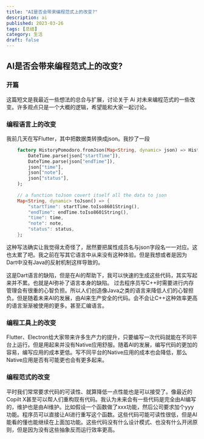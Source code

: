 ```yaml
---
title: "AI是否会带来编程范式上的改变?"
description: ai
published: 2023-03-26
tags: [总结]
category: 生活
draft: false
---
```


## AI是否会带来编程范式上的改变?
### 开篇
这篇短文是我最近一些想法的总合与扩展，讨论关于 Ai 对未来编程范式的一些改变。许多观点只是一个大概的逻辑，希望能和大家一起讨论。

### 编程语言上的改变

我前几天在写Flutter，其中把数据类转换成json。我抄了一段

```dart
    factory HistoryPomodoro.fromJson(Map<String, dynamic> json) => HistoryPomodoro(
        DateTime.parse(json["startTime"]),
        DateTime.parse(json["endTime"]),
        json["time"],
        json["note"],
        json["status"],
    );
    
    // a function toJson covert itself all the data to json
    Map<String, dynamic> toJson() => {
        "startTime": startTime.toIso8601String(),
        "endTime": endTime.toIso8601String(),
        "time": time,
        "note": note,
        "status": status,
    };
```

这种写法确实让我觉得太奇怪了，居然要把属性成员名与json字段名一一对应。这也太累了吧。我之前在写其它语言中从来没有这种体验。但是我想或者是因为Dart中没有Java的反射机制这样导致的。


这是Dart语言的缺陷，但是在Ai的帮助下，我可以快速的生成这些代码，其实写起来并不累。也就是AI弥补了语言本身的缺陷。
过去程序员写C++时需要进行内存管理会有很重的心智负担。所以人们创造像Java之类的语言来降低人们的心智担负。但是随着未来AI的发展，由AI来生产安全的代码。会不会让C++这种效率更高的语言渐渐被使用的更多。甚至汇编语言。


### 编程工具上的改变

Flutter、Electron给大家带来许多生产力的提升，只要编写一次代码就能在不同平台上运行。但是用起来并没有Native应用舒服。随着AI的发展，编写代码的更加的容易，编写应用的成本更低。写不同平台的Native应用的成本也会降低，那么Native应用是否有可能更也会有更多起来。


### 编程范式的改变

平时我们常常要求代码的可读性、就算降低一点性能也是可以接受了。像最近的Copilt X甚至可以帮人们重构现有代码。我认为未来会有一些代码是完全由AI编写的，维护也是由AI维护。比如假设一个函数做了xxx功能，然后公司要求加个yyy功能。程序员可以直接让AI进行重写这个函数。这些代码可能可读性很低，但是AI能看的懂也能继续在上面加功能。这些代码没有什么设计模式、也没有什么开闭原则，但是因为没有这些抽象反而运行效率更高。